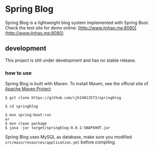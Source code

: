  # Spring Blog
Spring Blog is a lightweight blog system implemented with Spring Boot.
Check the test site for demo online: [http://www.jinhao.me:8080](http://www.jinhao.me:8080)

## development
This project is still under development and has no stable release.
### how to use
Spring Blog is built with Maven. To install Maven, see the official site of [Apache Maven Project](https://maven.apache.org/install.html)
```
$ git clone https://github.com/cjh14813573/springblog

$ cd springblog

$ mvn spring-boot:run
or
$ mvn clean package
$ java -jar target/springblog-0.0.1-SNAPSHOT.jar
```
Spring Blog uses MySQL as database, make sure you modified `src/main/resources/application.yml` before compiling.

